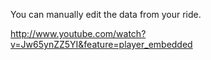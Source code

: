 You can manually edit the data from your ride.

http://www.youtube.com/watch?v=Jw65ynZZ5YI&feature=player_embedded